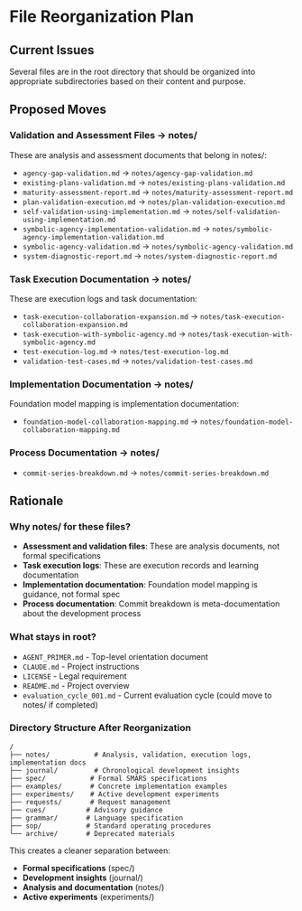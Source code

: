 # File Reorganization Plan

## Current Issues
Several files are in the root directory that should be organized into appropriate subdirectories based on their content and purpose.

## Proposed Moves

### Validation and Assessment Files → notes/
These are analysis and assessment documents that belong in notes/:
- `agency-gap-validation.md` → `notes/agency-gap-validation.md`
- `existing-plans-validation.md` → `notes/existing-plans-validation.md`  
- `maturity-assessment-report.md` → `notes/maturity-assessment-report.md`
- `plan-validation-execution.md` → `notes/plan-validation-execution.md`
- `self-validation-using-implementation.md` → `notes/self-validation-using-implementation.md`
- `symbolic-agency-implementation-validation.md` → `notes/symbolic-agency-implementation-validation.md`
- `symbolic-agency-validation.md` → `notes/symbolic-agency-validation.md`
- `system-diagnostic-report.md` → `notes/system-diagnostic-report.md`

### Task Execution Documentation → notes/
These are execution logs and task documentation:
- `task-execution-collaboration-expansion.md` → `notes/task-execution-collaboration-expansion.md`
- `task-execution-with-symbolic-agency.md` → `notes/task-execution-with-symbolic-agency.md`
- `test-execution-log.md` → `notes/test-execution-log.md`
- `validation-test-cases.md` → `notes/validation-test-cases.md`

### Implementation Documentation → notes/
Foundation model mapping is implementation documentation:
- `foundation-model-collaboration-mapping.md` → `notes/foundation-model-collaboration-mapping.md`

### Process Documentation → notes/
- `commit-series-breakdown.md` → `notes/commit-series-breakdown.md`

## Rationale

### Why notes/ for these files?
- **Assessment and validation files**: These are analysis documents, not formal specifications
- **Task execution logs**: These are execution records and learning documentation
- **Implementation documentation**: Foundation model mapping is guidance, not formal spec
- **Process documentation**: Commit breakdown is meta-documentation about the development process

### What stays in root?
- `AGENT_PRIMER.md` - Top-level orientation document
- `CLAUDE.md` - Project instructions
- `LICENSE` - Legal requirement
- `README.md` - Project overview
- `evaluation_cycle_001.md` - Current evaluation cycle (could move to notes/ if completed)

### Directory Structure After Reorganization
```
/
├── notes/           # Analysis, validation, execution logs, implementation docs
├── journal/         # Chronological development insights
├── spec/           # Formal SMARS specifications
├── examples/       # Concrete implementation examples
├── experiments/    # Active development experiments
├── requests/       # Request management
├── cues/          # Advisory guidance
├── grammar/       # Language specification
├── sop/           # Standard operating procedures
└── archive/       # Deprecated materials
```

This creates a cleaner separation between:
- **Formal specifications** (spec/)
- **Development insights** (journal/)
- **Analysis and documentation** (notes/)
- **Active experiments** (experiments/)